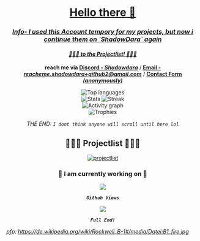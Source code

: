 <!-- Sorry for writing this in HTML! -->

<!-- written by weuritz8u -->
<!-- https://github.com/weuritz8u/weuritz8u -->

<div align="center">

<h1><a href="https://tenor.com/de/view/hello-there-gif-5677380953331354485">Hello there 👋</a></h1>

<h3><b><i><a href="https://github.com/shadowdara">Info- I used this Account tempory for my projects, but now i continue them on `ShadowDara` again</a></i></b></h3>

<h4><i><a href="#projectlist">🚨🚨🚨 to the Projectlist! 🚨🚨🚨</a></i></h4>

<p><b>reach me via <a href="https://discord.gg/9Jh8B8pkJa">Discord - <i>Shadowdara</i></a></b> / <b><a href="mailto:reacheme.shadowdara+github2@gmail.com">Email - <i>reacheme.shadowdara+github2@gmail.com</i></a></b> / <b><a href="https://docs.google.com/forms/d/e/1FAIpQLSdV2KvqaxToEZxFZ0WMaPphFEHotSLv3rgdyWOV07HIKbBLBg/viewform">Contact Form <i>(anonymously)</i></a></b></p>

<img src="https://github-readme-stats.vercel.app/api/top-langs/?username=weuritz8u&theme=midnight-purple&layout=compact&hide=markdown" alt="Top languages">

<br>

<img src="https://github-readme-stats.vercel.app/api?username=weuritz8u&theme=midnight-purple&show_icons=true" alt="Stats">
<img src="https://github-readme-streak-stats.herokuapp.com/?user=weuritz8u&theme=midnight-purple" alt="Streak">

<br>

<img src="https://github-readme-activity-graph.vercel.app/graph?username=weuritz8u&bg_color=000000&color=9745f5&line=9745f5&point=FFFFFF" alt="Activity graph">

<br>

<img src="https://github-profile-trophy.vercel.app/?username=weuritz8u&theme=algolia&margin-w=15&margin-h=15" alt="Trophies">

<br>

<p><i>THE END: <code>I dont think anyone will scroll until here lol</code></i></p>

<h2 id="projectlist">🚨🚨🚨 Projectlist 🚨🚨🚨</h2>

<!-- projectlist --> <a href="https://github.com/weuritz8u/projectlist"><img src="https://github-readme-stats.vercel.app/api/pin/?username=weuritz8u&theme=midnight-purple&repo=projectlist" alt="projectlist"></a>


<h3><b>🚨 I am currently working on 🚨</b></h3>

<!-- Repository Database Creator --> <a href="https://github.com/ShadowDara/repo-database-creator"><img src="https://github-readme-stats.vercel.app/api/pin/?username=shadowdara&theme=midnight-purple&repo=repo-database-creator"></a>


<!-- End Part Now -->

<br>

<code><b><i>Github Views</i></b></code>

<img src="https://hits.sh/github.com/weuritz8u/weuritz8u.svg?style=for-the-badge&label=Profile%20Views&color=white&labelColor=black&logo=github">

<br>

<code><b><i>Full End!</i></b></code>

</div>


*pfp: https://de.wikipedia.org/wiki/Rockwell_B-1#/media/Datei:B1_fire.jpg*

<!--
    
**weuritz8u/weuritz8u** is a ✨ _special_ ✨ repository because its `README.md` (this file) appears on your GitHub profile.
    
Here are some ideas to get you started:
    
- 🔭 I’m currently working on ...
- 🌱 I’m currently learning ...
- 👯 I’m looking to collaborate on ...
- 🤔 I’m looking for help with ...
- 💬 Ask me about ...
- 📫 How to reach me: ...
- 😄 Pronouns: ...
- ⚡ Fun fact: ...
    
-->
